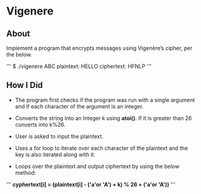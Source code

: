 # Vigenere

## About

Implement a program that encrypts messages using Vigenère’s cipher, per the below.

'''
$ ./vigenere ABC
plaintext:  HELLO
ciphertext: HFNLP
'''
## How I Did

* The program first checks if the program was run with a single argument and if each character of the argument is an integer.

* Converts the string into an Integer k using **atoi()**. If it is greater than 26 converts into k%26.

* User is asked to input the plaintext.

* Uses a for loop to iterate over each character of the plaintext and the key is also iterated along with it.

* Loops over the plaintext and output ciphertext by using the below method:

'''
**cyphertext[i] = (plaintext[i] - ('a'or 'A') + k) % 26 + ('a'or 'A'))**
'''
